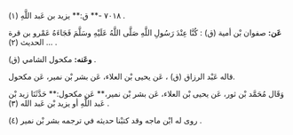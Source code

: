 ٧٠١٨ -** ق:** يزيد بن عَبد اللَّهِ (١) .

**عَن:** صفوان بْن أمية (ق) : كُنَّا عِنْدَ رَسُولِ اللَّهِ صَلَّى اللَّهُ عَلَيْهِ وسَلَّمَ فَجَاءَهُ عَمْرو بن قرة ... الحديث (٢) .

**وعَنه:** مكحول الشامي (ق) .

قاله عَبْد الرزاق (ق) ، عَن يحيى بْن العلاء، عَن بشر بْن نمير، عَن مكحول.

وَقَال مُحَمَّد بْن ثور، عَن يحيى بْن العلاء، عَن بشر بْن نمير،** عَن مكحول:** حَدَّثَنَا زيد بْن عَبد اللَّهِ أو يزيد بْن عَبد الله (٣) .

روى له ابْن ماجه وقد كتبْنا حديثه في ترجمه بشر بْن نمير (٤) .